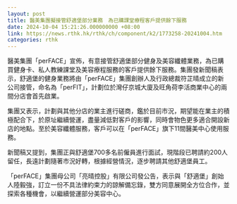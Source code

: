 ```yaml
---
layout: post
title: 醫美集團擬接管舒適堡部分業務　為已購課堂療程客戶提供餘下服務
date: 2024-10-04 15:21:26.000000000 +08:00
link: https://news.rthk.hk/rthk/ch/component/k2/1773258-20241004.htm
categories: rthk
---
```


醫美集團「perFACE」宣佈，有意接管舒適堡部分健身及美容纖體業務，為已購買健身卡、私人教練課堂及美容療程服務的客戶提供餘下服務。集團發新聞稿表示，舒適堡的健身業務將由「perFACE」集團創辦人及行政總裁符芷晴成立的新公司接管，命名為「perFIT」，計劃位於灣仔京城大廈及旺角荷李活商業中心的兩間分店會首先啟業。

集團又表示，計劃與其他分店的業主進行磋商，鑑於目前市況，期望能在業主的積極配合下，於原址繼續營運，盡量減低對客戶的影響，同時會物色更多適合開設新店的地點。至於美容纖體服務，客戶可以在「perFACE」旗下11間醫美中心使用服務。

新聞稿又提到，集團正與舒適堡700多名前僱員進行面試，現階段已聘請約200人留任，長遠計劃隨著市況好轉，根據經營情況，逐步聘請其他舒適堡員工。

「perFACE」集團母公司「亮晴控股」有限公司發公告，表示與「舒適堡」創始人陸毅強，訂立一份不具法律約束力的諒解備忘錄，雙方同意展開全方位合作，並探索各種機會，以繼續營運部分美容中心。
